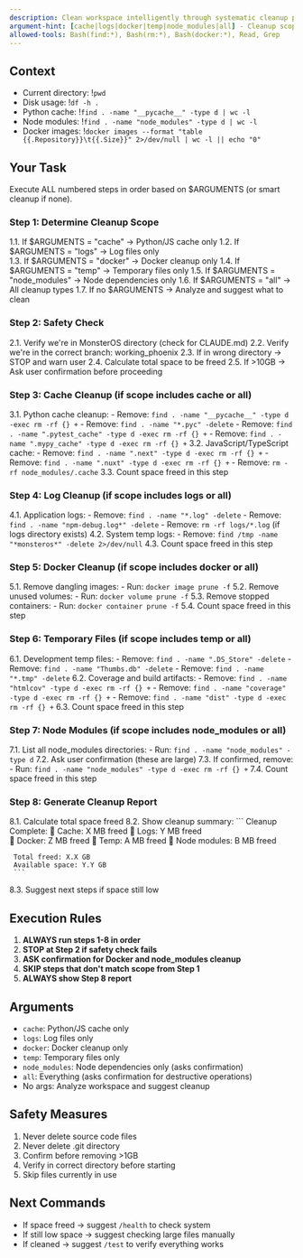 ```yaml
---
description: Clean workspace intelligently through systematic cleanup phases
argument-hint: [cache|logs|docker|temp|node_modules|all] - Cleanup scope
allowed-tools: Bash(find:*), Bash(rm:*), Bash(docker:*), Read, Grep
---
```


## Context
- Current directory: !`pwd`
- Disk usage: !`df -h .`
- Python cache: !`find . -name "__pycache__" -type d | wc -l`
- Node modules: !`find . -name "node_modules" -type d | wc -l`
- Docker images: !`docker images --format "table {{.Repository}}\t{{.Size}}" 2>/dev/null | wc -l || echo "0"`

## Your Task

Execute ALL numbered steps in order based on $ARGUMENTS (or smart cleanup if none).

### Step 1: Determine Cleanup Scope
1.1. If $ARGUMENTS = "cache" → Python/JS cache only
1.2. If $ARGUMENTS = "logs" → Log files only  
1.3. If $ARGUMENTS = "docker" → Docker cleanup only
1.4. If $ARGUMENTS = "temp" → Temporary files only
1.5. If $ARGUMENTS = "node_modules" → Node dependencies only
1.6. If $ARGUMENTS = "all" → All cleanup types
1.7. If no $ARGUMENTS → Analyze and suggest what to clean

### Step 2: Safety Check
2.1. Verify we're in MonsterOS directory (check for CLAUDE.md)
2.2. Verify we're in the correct branch: working_phoenix
2.3. If in wrong directory → STOP and warn user
2.4. Calculate total space to be freed
2.5. If >10GB → Ask user confirmation before proceeding

### Step 3: Cache Cleanup (if scope includes cache or all)
3.1. Python cache cleanup:
     - Remove: `find . -name "__pycache__" -type d -exec rm -rf {} +`
     - Remove: `find . -name "*.pyc" -delete`
     - Remove: `find . -name ".pytest_cache" -type d -exec rm -rf {} +`
     - Remove: `find . -name ".mypy_cache" -type d -exec rm -rf {} +`
3.2. JavaScript/TypeScript cache:
     - Remove: `find . -name ".next" -type d -exec rm -rf {} +`
     - Remove: `find . -name ".nuxt" -type d -exec rm -rf {} +`
     - Remove: `rm -rf node_modules/.cache`
3.3. Count space freed in this step

### Step 4: Log Cleanup (if scope includes logs or all)
4.1. Application logs:
     - Remove: `find . -name "*.log" -delete`
     - Remove: `find . -name "npm-debug.log*" -delete`
     - Remove: `rm -rf logs/*.log` (if logs directory exists)
4.2. System temp logs:
     - Remove: `find /tmp -name "*monsteros*" -delete 2>/dev/null`
4.3. Count space freed in this step

### Step 5: Docker Cleanup (if scope includes docker or all)
5.1. Remove dangling images:
     - Run: `docker image prune -f`
5.2. Remove unused volumes:
     - Run: `docker volume prune -f`
5.3. Remove stopped containers:
     - Run: `docker container prune -f`
5.4. Count space freed in this step

### Step 6: Temporary Files (if scope includes temp or all)
6.1. Development temp files:
     - Remove: `find . -name ".DS_Store" -delete`
     - Remove: `find . -name "Thumbs.db" -delete`
     - Remove: `find . -name "*.tmp" -delete`
6.2. Coverage and build artifacts:
     - Remove: `find . -name "htmlcov" -type d -exec rm -rf {} +`
     - Remove: `find . -name "coverage" -type d -exec rm -rf {} +`
     - Remove: `find . -name "dist" -type d -exec rm -rf {} +`
6.3. Count space freed in this step

### Step 7: Node Modules (if scope includes node_modules or all)
7.1. List all node_modules directories:
     - Run: `find . -name "node_modules" -type d`
7.2. Ask user confirmation (these are large)
7.3. If confirmed, remove:
     - Run: `find . -name "node_modules" -type d -exec rm -rf {} +`
7.4. Count space freed in this step

### Step 8: Generate Cleanup Report
8.1. Calculate total space freed
8.2. Show cleanup summary:
     ```
     Cleanup Complete:
     ️ Cache: X MB freed
      Logs: Y MB freed  
      Docker: Z MB freed
      Temp: A MB freed
      Node modules: B MB freed
     
     Total freed: X.X GB
     Available space: Y.Y GB
     ```
8.3. Suggest next steps if space still low

## Execution Rules

1. **ALWAYS run steps 1-8 in order**
2. **STOP at Step 2 if safety check fails**
3. **ASK confirmation for Docker and node_modules cleanup**
4. **SKIP steps that don't match scope from Step 1**
5. **ALWAYS show Step 8 report**

## Arguments

- `cache`: Python/JS cache only
- `logs`: Log files only
- `docker`: Docker cleanup only
- `temp`: Temporary files only
- `node_modules`: Node dependencies only (asks confirmation)
- `all`: Everything (asks confirmation for destructive operations)
- No args: Analyze workspace and suggest cleanup

## Safety Measures

1. Never delete source code files
2. Never delete .git directory
3. Confirm before removing >1GB
4. Verify in correct directory before starting
5. Skip files currently in use

## Next Commands
- If space freed → suggest `/health` to check system
- If still low space → suggest checking large files manually
- If cleaned → suggest `/test` to verify everything works
